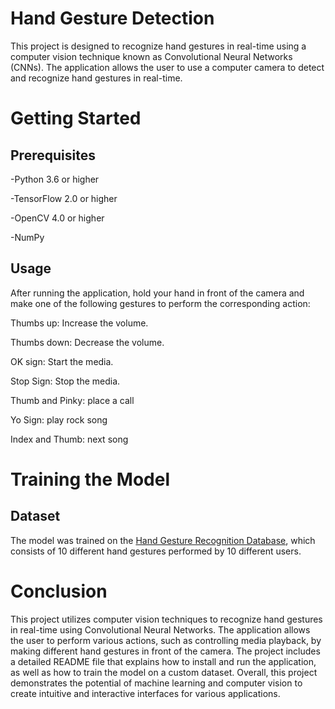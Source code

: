 # Hand Gesture Detection
This project is designed to recognize hand gestures in real-time using a computer vision technique known as Convolutional Neural Networks (CNNs). The application allows the user to use a computer camera to detect and recognize hand gestures in real-time.

# Getting Started
## Prerequisites
-Python 3.6 or higher

-TensorFlow 2.0 or higher

-OpenCV 4.0 or higher

-NumPy


## Usage
After running the application, hold your hand in front of the camera and make one of the following gestures to perform the corresponding action:

Thumbs up: Increase the volume.

Thumbs down: Decrease the volume.

OK sign: Start the media.

Stop Sign: Stop the media.

Thumb and Pinky: place a call

Yo Sign: play rock song 

Index and Thumb: next song

# Training the Model
## Dataset
The model was trained on the [Hand Gesture Recognition Database](https://www.kaggle.com/datasets/gti-upm/leapgestrecog), which consists of 10 different hand gestures performed by 10 different users.

# Conclusion
This project utilizes computer vision techniques to recognize hand gestures in real-time using Convolutional Neural Networks. The application allows the user to perform various actions, such as controlling media playback, by making different hand gestures in front of the camera. The project includes a detailed README file that explains how to install and run the application, as well as how to train the model on a custom dataset. Overall, this project demonstrates the potential of machine learning and computer vision to create intuitive and interactive interfaces for various applications.

